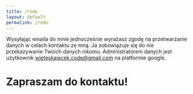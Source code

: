 ```yaml
---
title: /rodo
layout: default
permalink: /rodo
---
```

Wysyłając emaila do mnie jednocześnie wyrażasz zgodę na przetwarzanie danych w celach kontaktu ze mną.
Ja zobowiązuje się do nie przekazywanie Twoich danych nikomu.
Administratorem danych jest użytkownik wieteskajacek.code@gmail.com na platformie google.

# Zapraszam do kontaktu!
